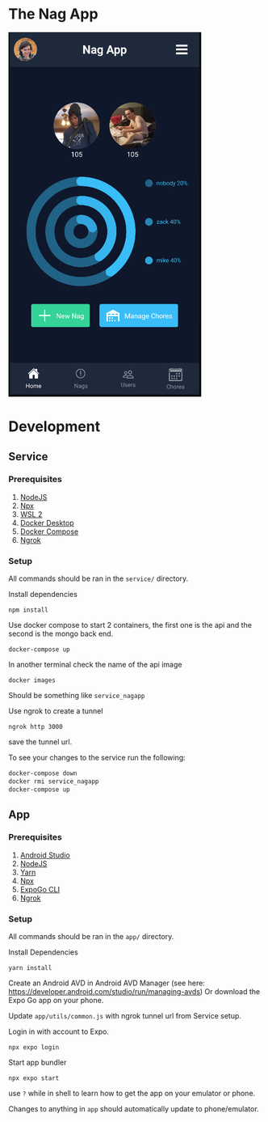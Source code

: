 # The Nag App

![Screenshot](https://raw.githubusercontent.com/zackpudil/TheNagApp/main/screenshot.png)

# Development

## Service

### Prerequisites

1. [NodeJS](https://nodejs.org/en/download/)
2. [Npx](https://www.npmjs.com/package/npx)
3. [WSL 2](https://docs.microsoft.com/en-us/windows/wsl/install)
4. [Docker Desktop](https://www.docker.com/products/docker-desktop)
5. [Docker Compose](https://docs.docker.com/compose/install/)
6. [Ngrok](https://ngrok.com/download)

### Setup

All commands should be ran in the `service/` directory.

Install dependencies
```
npm install
```

Use docker compose to start 2 containers, the first one is the api and the second is the mongo back end.

```
docker-compose up
```

In another terminal check the name of the api image
```
docker images
```
Should be something like `service_nagapp`

Use ngrok to create a tunnel
```
ngrok http 3000
```
save the tunnel url.

To see your changes to the service run the following:
```
docker-compose down
docker rmi service_nagapp
docker-compose up
```

## App

### Prerequisites

1. [Android Studio](https://developer.android.com/studio/?gclid=CjwKCAiAsYyRBhACEiwAkJFKohGv5QBdFOZ2ey2pU2_JlRWihXKITqVtB96NrNYCzgiml3r9Tim0bRoC0OMQAvD_BwE&gclsrc=aw.ds)
2. [NodeJS](https://nodejs.org/en/download/)
3. [Yarn](https://classic.yarnpkg.com/lang/en/docs/install/#windows-stable)
4. [Npx](https://www.npmjs.com/package/npx)
5. [ExpoGo CLI](https://docs.expo.dev/get-started/installation/)
6. [Ngrok](https://ngrok.com/download)

### Setup

All commands should be ran in the `app/` directory.

Install Dependencies
```
yarn install
```

Create an Android AVD in Android AVD Manager (see here: https://developer.android.com/studio/run/managing-avds)
Or download the Expo Go app on your phone.

Update `app/utils/common.js` with ngrok tunnel url from Service setup.

Login in with account to Expo.
```
npx expo login
```

Start app bundler
```
npx expo start
```
use `?` while in shell to learn how to get the app on your emulator or phone.

Changes to anything in `app` should automatically update to phone/emulator.
